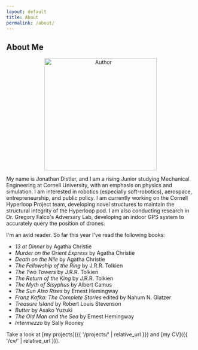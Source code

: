 ```yaml
---
layout: default
title: About
permalink: /about/
---
```


## About Me

<p align="center">
  <img src="https://github.com/user-attachments/assets/43caed04-54ca-4966-ab4f-7387bbf78df6" style="width:300px;" alt="Author">
</p>

My name is Jonathan Distler, and I am a rising Junior studying Mechanical Engineering at Cornell University, with an emphasis on physics and simulation. I am interested in robotics (especially soft-robotics), aerospace, entrepreneurship, and public policy. I am currently working on the Cornell Hyperloop Project team, developing novel structures to maintain the structural integrity of the Hyperloop pod. I am also conducting research in Dr. Gregory Falco's Adversary Lab, developing an indoor GPS system to accurately query the position of drones. 

I'm an avid reader. So far this year I've read the following books:
- *13 at Dinner* by Agatha Christie  
- *Murder on the Orient Express* by Agatha Christie  
- *Death on the Nile* by Agatha Christie  
- *The Fellowship of the Ring* by J.R.R. Tolkien  
- *The Two Towers* by J.R.R. Tolkien  
- *The Return of the King* by J.R.R. Tolkien  
- *The Myth of Sisyphus* by Albert Camus  
- *The Sun Also Rises* by Ernest Hemingway  
- *Franz Kafka: The Complete Stories* edited by Nahum N. Glatzer  
- *Treasure Island* by Robert Louis Stevenson
- *Butter* by Asako Yuzuki
- *The Old Man and the Sea* by Ernest Hemingway  
- *Intermezzo* by Sally Rooney  

Take a look at [my projects]({{ '/projects/' | relative_url }}) and [my CV]({{ '/cv/' | relative_url }}). 
